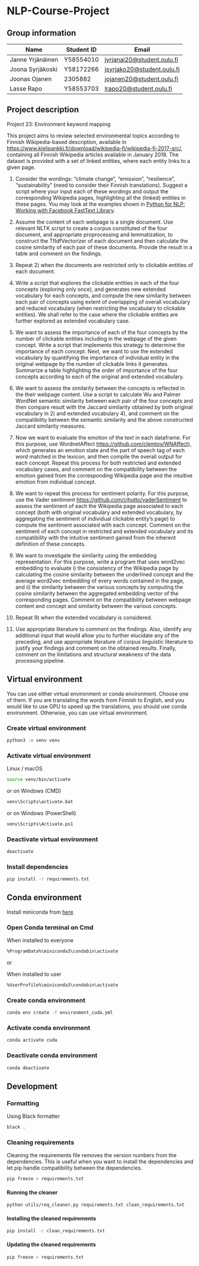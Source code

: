 # NLP-Course-Project

## Group information

| Name             | Student ID | Email                      |
| ---------------- | ---------- | -------------------------- |
| Janne Yrjänäinen | Y58554010  | jyrjanai20@student.oulu.fi |
| Joona Syrjäkoski | Y58172266  | jsyrjako20@student.oulu.fi |
| Joonas Ojanen    | 2305882    | jojanen20@student.oulu.fi  |
| Lasse Rapo       | Y58553703  | lrapo20@student.oulu.fi    |

## Project description

Project 23: Environment keyword mapping

This project aims to review selected environmental topics according to Finnish Wikipedia-based description,
available in https://www.kielipankki.fi/download/wikipedia-fi/wikipedia-fi-2017-src/, containing all Finnish
Wikipedia articles available in January 2018. The dataset is provided with a set of linked entities, where each
entity links to a given page.

1. Consider the wordings: “climate change”, “emission”, “resilience”, “sustainability” (need to consider
their Finnish translations). Suggest a script where your input each of these wordings and output the
corresponding Wikipedia pages, highlighting all the (linked) entities in these pages. You may look at the
examples shown in [Python for NLP: Working with Facebook FastText Library]([https://stackabuse.com/python-for-nlp-working-with-facebook-fasttext-library/]).

2. Assume the content of each webpage is a single document. Use relevant NLTK script to create a corpus constituted of the four document, and appropriate proprocessing and lemmatization, to construct the TfIdfVectorizer of each document and then calculate the cosine similarity of each pair of these documents. Provide the result in a table and comment on the findings.

3. Repeat 2) when the documents are restricted only to clickable entities of each document.

4. Write a script that explores the clickable entities in each of the four concepts (exploring only once), and generates new extended vocabulary for each concepts, and compute the new similarity between each pair of concepts using extent of overlapping of overall vocabulary and reduced vocabulary (when restricting the vocabulary to clickable entities). We shall refer to the case where the clickable entities are further explored as extended vocabulary case.

5. We want to assess the importance of each of the four concepts by the number of clickable entities including in the webpage of the given concept. Write a script that implements this strategy to determine the importance of each concept. Next, we want to use the extended vocabulary by quantifying the importance of individual entity in the original webpage by the number of clickable links it generates. Summarize a table highlighting the order of importance of the four concepts according to each of the original and extended vocabulary.

6. We want to assess the similarity between the concepts is reflected in the their webpage content. Use a script to calculate Wu and Palmer WordNet semantic similarity between each pair of the four concepts and then compare result with the Jaccard similarity obtained by both original vocabulary in 2) and extended vocabulary 4), and comment on the compatibility between the semantic similarity and the above constructed Jaccard similarity measures.

7. Now we want to evaluate the emotion of the text in each dataframe. For this purpose, use WordnetAffect https://github.com/clemtoy/WNAffect), which generates an emotion state and the part of speech tag of each word matched in the lexicon, and then compile the overall output for each concept. Repeat this process for both restricted and extended vocabulary cases, and comment on the compatibility between the emotion gained from the corresponding Wikipedia page and the intuitive emotion from individual concept.

8. We want to repeat this process for sentiment polarity. For this purpose, use the Vader sentiment https://github.com/cjhutto/vaderSentiment to assess the sentiment of each the Wikipedia page associated to each concept (both with original vocabulary and extended vocabulary, by aggregating the sentiment of individual
clickable entity’s page) to compute the sentiment associated with each concept. Comment on the sentiment of each concept in restricted and extended vocabulary and its compatibility with the intuitive sentiment gained from the inherent definition of these concepts.

9. We want to investigate the similarity using the embedding representation. For this purpose, write a program that uses word2vec embedding to evaluate i) the consistency of the Wikipedia page by
calculating the cosine similarity between the underlined concept and the average word2vec embedding of every words contained in the page, and ii) the similarity between the various concepts by computing
the cosine similarity between the aggregated embedding vector of the corresponding pages. Comment on the compatibility between webpage content and concept and similarity between the various concepts.

10. Repeat 9) when the extended vocabulary is considered.

11. Use appropriate literature to comment on the findings. Also, identify any additional input that would allow you to further elucidate any of the preceding, and use appropriate literature of corpus linguistic literature to justify your findings and comment on the obtained results. Finally, comment on the limitations and structural weakness of the data processing pipeline.


## Virtual environment

You can use either virtual environment or conda environment. Choose one of them. If you are translating the words from Finnish to English, and you would like to use GPU to speed up the translations, you should use conda environment. Otherwise, you can use virtual environment.

### Create virtual environment

```bash
python3 -m venv venv
```

### Activate virtual environment

Linux / macOS
```bash
source venv/bin/activate
```
or on Windows (CMD)
```bash
venv\Scripts\activate.bat
```
or on Windows (PowerShell)
```bash
venv\Scripts\Activate.ps1
```

### Deactivate virtual environment

```bash
deactivate
```

### Install dependencies

```bash
pip install -r requirements.txt
```

## Conda environment

Install miniconda from [here](https://docs.conda.io/en/latest/miniconda.html)

### Open Conda terminal on Cmd

When installed to everyone
```bash
%ProgramData%\miniconda3\condabin\activate
```

or

When installed to user
```bash
%UserProfile%\miniconda3\condabin\activate
```

### Create conda environment

```bash
conda env create -f environment_cuda.yml
```

### Activate conda environment

```bash
conda activate cuda
```

### Deactivate conda environment

```bash
conda deactivate
```

## Development

### Formatting

Using Black formatter

```bash
black .
```

### Cleaning requirements

Cleaning the requirements file removes the version numbers from the dependencies. This is useful when you want to install the dependencies and let pip handle compatibility between the dependencies.

```bash
pip freeze > requirements.txt
```

#### Running the cleaner

```bash
python utils/req_cleaner.py requirements.txt clean_requirements.txt
```

#### Installing the cleaned requirements

```bash
pip install -r clean_requirements.txt
```

#### Updating the cleaned requirements

```bash
pip freeze > requirements.txt
```
